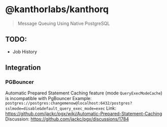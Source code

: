# @kanthorlabs/kanthorq

> Message Queuing Using Native PostgreSQL

## TODO:

- Job History

## Integration

### PGBouncer

Automatic Prepared Statement Caching feature (mode `QueryExecModeCache`) is incompatible with PgBouncer
Example: `postgres://postgres:changemenow@localhost:6432/postgres?sslmode=disable&default_query_exec_mode=exec`
Link: https://github.com/jackc/pgx/wiki/Automatic-Prepared-Statement-Caching
Discussion: https://github.com/jackc/pgx/discussions/1784
